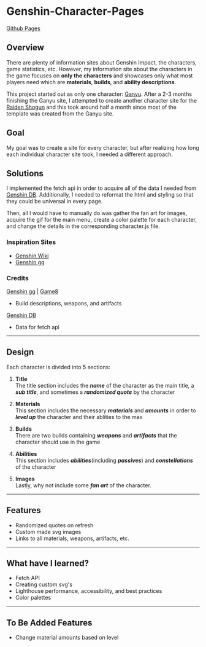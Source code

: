 # Genshin-Character-Pages
 
[Github Pages](https://puzonevan.github.io/Genshin-Character-Pages/)

## Overview 
There are plenty of information sites about Genshin Impact, the characters, game statistics, etc. However, my information site about the characters in the game focuses on **only the characters** and showcases only what most players need which are **materials**, **builds**, and **ability descriptions**. 

This project started out as only one character: [Ganyu](https://puzonevan.github.io/Ganyu/). After a 2-3 months finishing the Ganyu site, I attempted to create another character site for the [Raiden Shogun](https://puzonevan.github.io/RaidenShogun/) and this took around half a month since most of the template was created from the Ganyu site. 

## Goal 
My goal was to create a site for every character, but after realizing how long each individual character site took, I needed a different approach. 

## Solutions
I implemented the fetch api in order to acquire all of the data I needed from [Genshin DB](https://github.com/theBowja/genshin-db). Additionally, I needed to reformat the html and styling so that they could be universal in every page. 

Then, all I would have to manually do was gather the fan art for images, acquire the gif for the main menu, create a color palette for each character, and change the details in the corresponding character.js file. 

### Inspiration Sites
- [Genshin Wiki](https://genshin-impact.fandom.com/wiki/Genshin_Impact_Wiki)
- [Genshin gg](https://genshin.gg/)

### Credits
[Genshin gg](https://genshin.gg/) | [Game8](https://game8.co/games/Genshin-Impact)
- Build descriptions, weapons, and artifacts

[Genshin DB](https://github.com/theBowja/genshin-db) 
- Data for fetch api

---

## Design 
Each character is divided into 5 sections: 
1. **Title**    
    The title section includes the ***name*** of the character as the main title, a ***sub title***, and sometimes a ***randomized quote*** by the character

2. **Materials**   
    This section includes the necessary ***materials*** and ***amounts*** in order to ***level up*** the character and their ablities to the max 

3. **Builds**   
    There are two builds containing ***weapons*** and ***artifacts*** that the character should use in the game

4. **Abilities**    
    This section includes ***abilities***(including ***passives***) and ***constellations*** of the character

5. **Images**   
    Lastly, why not include some ***fan art*** of the character. 

---

## Features
- Randomized quotes on refresh 
- Custom made svg images
- Links to all materials, weapons, artifacts, etc.

--- 

## What have I learned? 
- Fetch API 
- Creating custom svg's 
- Lighthouse performance, accessibility, and best practices
- Color palettes 

--- 

## To Be Added Features
- Change material amounts based on level 
